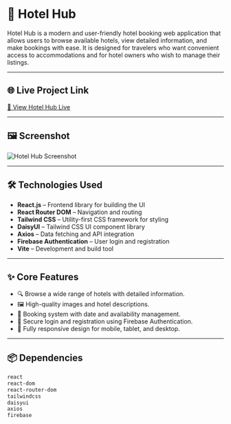 # 🏨 Hotel Hub

Hotel Hub is a modern and user-friendly hotel booking web application that allows users to browse available hotels, view detailed information, and make bookings with ease. It is designed for travelers who want convenient access to accommodations and for hotel owners who wish to manage their listings.

---

## 🌐 Live Project Link  
[🔗 View Hotel Hub Live](https://hotel-hub-client.vercel.app)  

---

## 🖼 Screenshot  
![Hotel Hub Screenshot](src/assets/hotel_hub_banner.png)  

---

## 🛠 Technologies Used  
- **React.js** – Frontend library for building the UI  
- **React Router DOM** – Navigation and routing  
- **Tailwind CSS** – Utility-first CSS framework for styling  
- **DaisyUI** – Tailwind CSS UI component library  
- **Axios** – Data fetching and API integration  
- **Firebase Authentication** – User login and registration  
- **Vite** – Development and build tool  

---

## ✨ Core Features  
- 🔍 Browse a wide range of hotels with detailed information.  
- 🖼 High-quality images and hotel descriptions.  
- 📅 Booking system with date and availability management.  
- 🔐 Secure login and registration using Firebase Authentication.  
- 📱 Fully responsive design for mobile, tablet, and desktop.  

---

## 📦 Dependencies  
```bash
react  
react-dom  
react-router-dom  
tailwindcss  
daisyui  
axios  
firebase  
